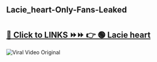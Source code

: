 
 ## Lacie_heart-Only-Fans-Leaked

# <h2><a href="https://clipsfans.com/Lacie_heart&ref=git">🔗 Click to LINKS ⏩⏩ 👉 🟢 Lacie heart </a></h2>

<a href="https://clipsfans.com/Lacie_heart&ref=git" rel="nofollow" data-target="animated-image.originalLink"><img src="https://i.ibb.co.com/xMMVF88/686577567.gif" alt="Viral Video Original" style="max-width: 100%; display: inline-block;" data-target="animated-image.originalImage"></a>
